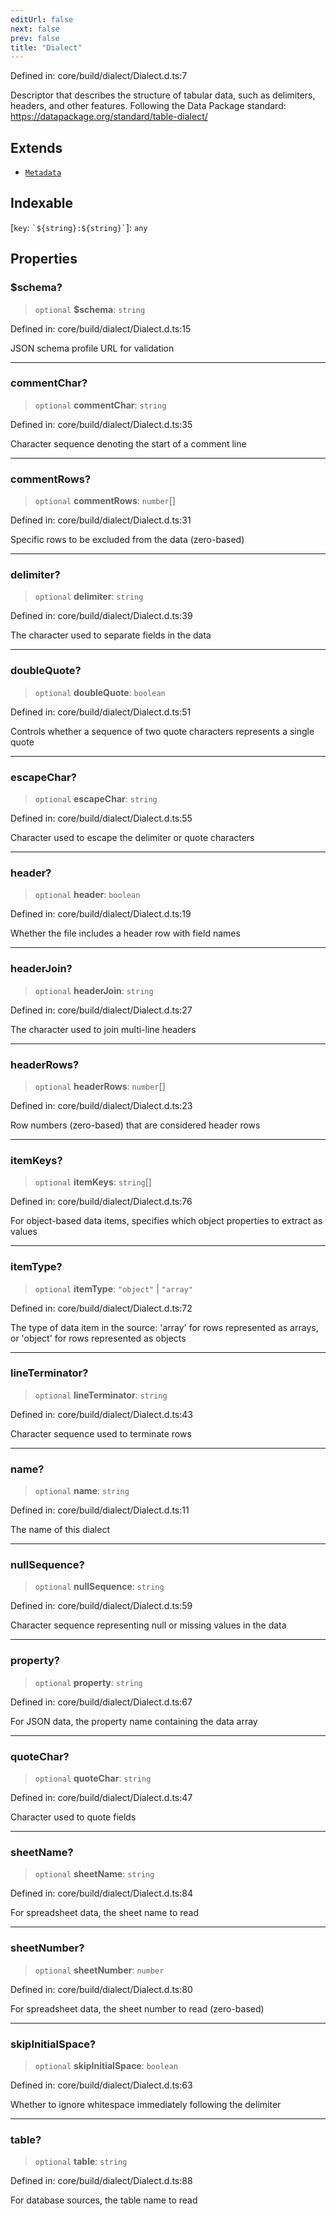 ```yaml
---
editUrl: false
next: false
prev: false
title: "Dialect"
---
```


Defined in: core/build/dialect/Dialect.d.ts:7

Descriptor that describes the structure of tabular data, such as delimiters,
headers, and other features. Following the Data Package standard:
https://datapackage.org/standard/table-dialect/

## Extends

- [`Metadata`](/reference/dpkit/metadata/)

## Indexable

\[`key`: `` `${string}:${string}` ``\]: `any`

## Properties

### $schema?

> `optional` **$schema**: `string`

Defined in: core/build/dialect/Dialect.d.ts:15

JSON schema profile URL for validation

***

### commentChar?

> `optional` **commentChar**: `string`

Defined in: core/build/dialect/Dialect.d.ts:35

Character sequence denoting the start of a comment line

***

### commentRows?

> `optional` **commentRows**: `number`[]

Defined in: core/build/dialect/Dialect.d.ts:31

Specific rows to be excluded from the data (zero-based)

***

### delimiter?

> `optional` **delimiter**: `string`

Defined in: core/build/dialect/Dialect.d.ts:39

The character used to separate fields in the data

***

### doubleQuote?

> `optional` **doubleQuote**: `boolean`

Defined in: core/build/dialect/Dialect.d.ts:51

Controls whether a sequence of two quote characters represents a single quote

***

### escapeChar?

> `optional` **escapeChar**: `string`

Defined in: core/build/dialect/Dialect.d.ts:55

Character used to escape the delimiter or quote characters

***

### header?

> `optional` **header**: `boolean`

Defined in: core/build/dialect/Dialect.d.ts:19

Whether the file includes a header row with field names

***

### headerJoin?

> `optional` **headerJoin**: `string`

Defined in: core/build/dialect/Dialect.d.ts:27

The character used to join multi-line headers

***

### headerRows?

> `optional` **headerRows**: `number`[]

Defined in: core/build/dialect/Dialect.d.ts:23

Row numbers (zero-based) that are considered header rows

***

### itemKeys?

> `optional` **itemKeys**: `string`[]

Defined in: core/build/dialect/Dialect.d.ts:76

For object-based data items, specifies which object properties to extract as values

***

### itemType?

> `optional` **itemType**: `"object"` \| `"array"`

Defined in: core/build/dialect/Dialect.d.ts:72

The type of data item in the source: 'array' for rows represented as arrays,
or 'object' for rows represented as objects

***

### lineTerminator?

> `optional` **lineTerminator**: `string`

Defined in: core/build/dialect/Dialect.d.ts:43

Character sequence used to terminate rows

***

### name?

> `optional` **name**: `string`

Defined in: core/build/dialect/Dialect.d.ts:11

The name of this dialect

***

### nullSequence?

> `optional` **nullSequence**: `string`

Defined in: core/build/dialect/Dialect.d.ts:59

Character sequence representing null or missing values in the data

***

### property?

> `optional` **property**: `string`

Defined in: core/build/dialect/Dialect.d.ts:67

For JSON data, the property name containing the data array

***

### quoteChar?

> `optional` **quoteChar**: `string`

Defined in: core/build/dialect/Dialect.d.ts:47

Character used to quote fields

***

### sheetName?

> `optional` **sheetName**: `string`

Defined in: core/build/dialect/Dialect.d.ts:84

For spreadsheet data, the sheet name to read

***

### sheetNumber?

> `optional` **sheetNumber**: `number`

Defined in: core/build/dialect/Dialect.d.ts:80

For spreadsheet data, the sheet number to read (zero-based)

***

### skipInitialSpace?

> `optional` **skipInitialSpace**: `boolean`

Defined in: core/build/dialect/Dialect.d.ts:63

Whether to ignore whitespace immediately following the delimiter

***

### table?

> `optional` **table**: `string`

Defined in: core/build/dialect/Dialect.d.ts:88

For database sources, the table name to read
